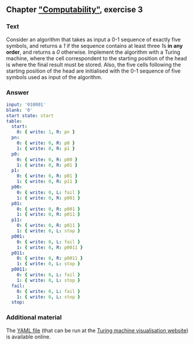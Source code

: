 ## Chapter ["Computability"](https://comp-think.github.io/book/03.pdf), exercise 3

### Text
Consider an algorithm that takes as input a 0-1 sequence of exactly five symbols, and returns a *1* if the sequence contains at least three *1*s **in any order**, and returns a *0* otherwise. Implement the algorithm with a Turing machine, where the cell correspondent to the starting position of the head is where the final result must be stored. Also, the five cells following the starting position of the head are initialised with the 0-1 sequence of five symbols used as input of the algorithm.

### Answer
```yaml
input: '010001'
blank: '0'
start state: start
table:
  start:
    0: { write: 1, R: pn }
  pn:
    0: { write: 0, R: p0 }
    1: { write: 0, R: p1 }
  p0:
    0: { write: 0, R: p00 }
    1: { write: 0, R: p01 }
  p1:
    0: { write: 0, R: p01 }
    1: { write: 0, R: p11 }
  p00:
    0: { write: 0, L: fail }
    1: { write: 0, R: p001 }
  p01:
    0: { write: 0, R: p001 }
    1: { write: 0, R: p011 }
  p11:
    0: { write: 0, R: p011 }
    1: { write: 0, L: stop }
  p001:
    0: { write: 0, L: fail }
    1: { write: 0, R: p0011 }
  p011:
    0: { write: 0, R: p0011 }
    1: { write: 0, L: stop }
  p0011:
    0: { write: 0, L: fail }
    1: { write: 0, L: stop }
  fail:
    0: { write: 0, L: fail }
    1: { write: 0, L: stop }
  stop:
```

### Additional material
The [YAML file](exercise-3.yaml) (that can be run at the  [Turing machine visualisation website](http://turingmachine.io/)) is available online.